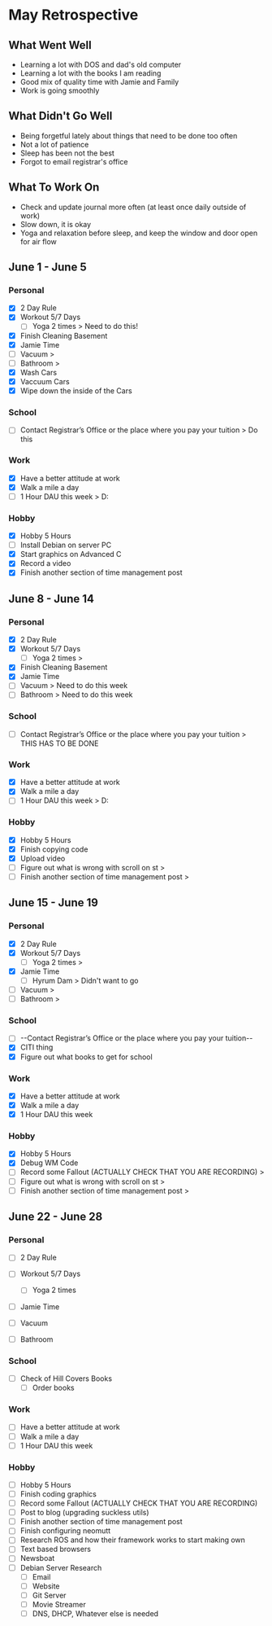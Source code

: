 # May Retrospective
## What Went Well
* Learning a lot with DOS and dad's old computer
* Learning a lot with the books I am reading
* Good mix of quality time with Jamie and Family
* Work is going smoothly

## What Didn't Go Well
* Being forgetful lately about things that need to be done too often
* Not a lot of patience
* Sleep has been not the best
* Forgot to email registrar's office

## What To Work On
* Check and update journal more often (at least once daily outside of work)
* Slow down, it is okay
* Yoga and relaxation before sleep, and keep the window and door open for air flow

## June 1 - June 5
### Personal
- [X] 2 Day Rule
- [X] Workout 5/7 Days
  - [ ] Yoga 2 times > Need to do this!
- [X] Finish Cleaning Basement 
- [X] Jamie Time
- [ ] Vacuum > 
- [ ] Bathroom >
- [X] Wash Cars
- [X] Vaccuum Cars
- [X] Wipe down the inside of the Cars

### School
- [ ] Contact Registrar’s Office or the place where you pay your tuition > Do this 

### Work 
- [X] Have a better attitude at work
- [X] Walk a mile a day
- [ ] 1 Hour DAU this week > D:

### Hobby
- [X] Hobby 5 Hours
- [ ] Install Debian on server PC 
- [X] Start graphics on Advanced C
- [X] Record a video 
- [X] Finish another section of time management post 

## June 8 - June 14
### Personal
- [X] 2 Day Rule
- [X] Workout 5/7 Days
  - [ ] Yoga 2 times > 
- [X] Finish Cleaning Basement 
- [X] Jamie Time
- [ ] Vacuum > Need to do this week
- [ ] Bathroom > Need to do this week

### School
- [ ] Contact Registrar’s Office or the place where you pay your tuition > THIS HAS TO BE DONE

### Work 
- [X] Have a better attitude at work
- [X] Walk a mile a day
- [ ] 1 Hour DAU this week > D:

### Hobby
- [X] Hobby 5 Hours
- [X] Finish copying code
- [X] Upload video
- [ ] Figure out what is wrong with scroll on st > 
- [ ] Finish another section of time management post >

## June 15 - June 19
### Personal
- [X] 2 Day Rule
- [X] Workout 5/7 Days
  - [ ] Yoga 2 times >
- [X] Jamie Time
	- [ ] Hyrum Dam > Didn't want to go
- [ ] Vacuum >
- [ ] Bathroom >

### School
- [ ] --Contact Registrar’s Office or the place where you pay your tuition--
- [X] CITI thing
- [X] Figure out what books to get for school

### Work 
- [X] Have a better attitude at work
- [X] Walk a mile a day
- [X] 1 Hour DAU this week

### Hobby
- [X] Hobby 5 Hours
- [X] Debug WM Code
- [ ] Record some Fallout (ACTUALLY CHECK THAT YOU ARE RECORDING) > 
- [ ] Figure out what is wrong with scroll on st > 
- [ ] Finish another section of time management post > 

## June 22 - June 28
### Personal
- [ ] 2 Day Rule
- [ ] Workout 5/7 Days
  - [ ] Yoga 2 times
- [ ] Jamie Time
	
- [ ] Vacuum 
- [ ] Bathroom

### School
- [ ] Check of Hill Covers Books
	- [ ] Order books

### Work 
- [ ] Have a better attitude at work
- [ ] Walk a mile a day
- [ ] 1 Hour DAU this week

### Hobby
- [ ] Hobby 5 Hours
- [ ] Finish coding graphics
- [ ] Record some Fallout (ACTUALLY CHECK THAT YOU ARE RECORDING)
- [ ] Post to blog (upgrading suckless utils)
- [ ] Finish another section of time management post 
- [ ] Finish configuring neomutt
- [ ] Research ROS and how their framework works to start making own
- [ ] Text based browsers
- [ ] Newsboat
- [ ] Debian Server Research
	- [ ] Email
	- [ ] Website
	- [ ] Git Server
	- [ ] Movie Streamer
	- [ ] DNS, DHCP, Whatever else is needed
